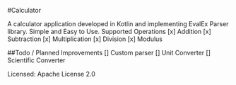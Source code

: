 #Calculator

A calculator application developed in Kotlin and implementing EvalEx Parser library. Simple and Easy to Use.
Supported Operations
[x] Addition
[x] Subtraction
[x] Multiplication
[x] Division
[x] Modulus

##Todo / Planned Improvements
[] Custom parser
[] Unit Converter
[] Scientific Converter

Licensed: Apache License 2.0
